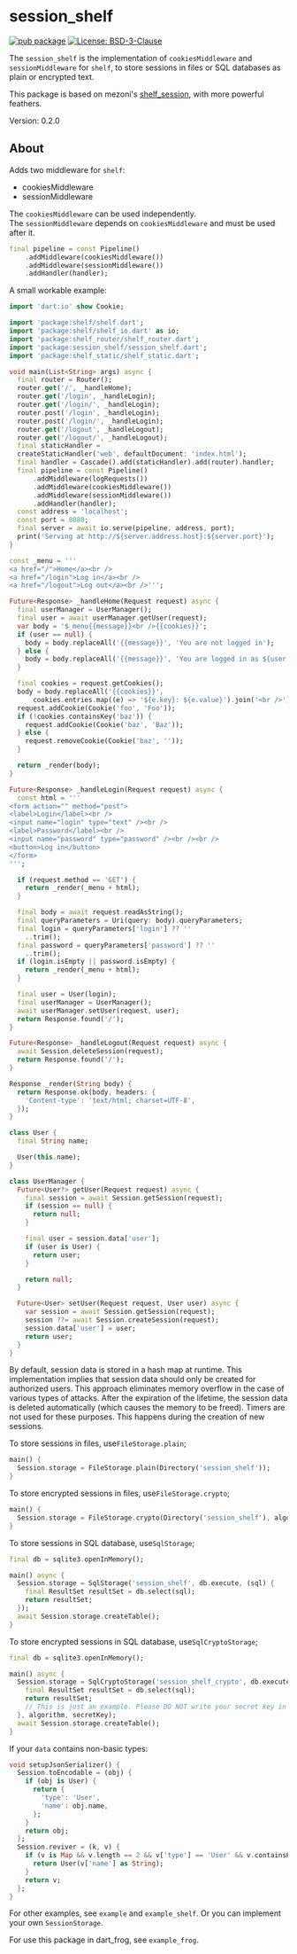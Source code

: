 # session_shelf

[![pub package](https://img.shields.io/pub/v/session_shelf.svg)](https://pub.dev/packages/session_shelf)
[![License: BSD-3-Clause](https://img.shields.io/github/license/sun-jiao/session_shelf)](https://opensource.org/licenses/bsd-3-clause)

The `session_shelf` is the implementation of `cookiesMiddleware` and  `sessionMiddleware` for `shelf`, to store sessions in files or SQL databases as plain or encrypted text.

This package is based on mezoni's [shelf_session](https://pub.dev/packages/shelf_session), with more powerful feathers.

Version: 0.2.0

## About

Adds two middleware for `shelf`:
- cookiesMiddleware
- sessionMiddleware

The `cookiesMiddleware` can be used independently.  
The `sessionMiddleware` depends on `cookiesMiddleware` and must be used after it.

```dart
final pipeline = const Pipeline()
    .addMiddleware(cookiesMiddleware())
    .addMiddleware(sessionMiddleware())
    .addHandler(handler);
```

A small workable example:

```dart
import 'dart:io' show Cookie;

import 'package:shelf/shelf.dart';
import 'package:shelf/shelf_io.dart' as io;
import 'package:shelf_router/shelf_router.dart';
import 'package:session_shelf/session_shelf.dart';
import 'package:shelf_static/shelf_static.dart';

void main(List<String> args) async {
  final router = Router();
  router.get('/', _handleHome);
  router.get('/login', _handleLogin);
  router.get('/login/', _handleLogin);
  router.post('/login', _handleLogin);
  router.post('/login/', _handleLogin);
  router.get('/logout', _handleLogout);
  router.get('/logout/', _handleLogout);
  final staticHandler =
  createStaticHandler('web', defaultDocument: 'index.html');
  final handler = Cascade().add(staticHandler).add(router).handler;
  final pipeline = const Pipeline()
      .addMiddleware(logRequests())
      .addMiddleware(cookiesMiddleware())
      .addMiddleware(sessionMiddleware())
      .addHandler(handler);
  const address = 'localhost';
  const port = 8080;
  final server = await io.serve(pipeline, address, port);
  print('Serving at http://${server.address.host}:${server.port}');
}

const _menu = '''
<a href="/">Home</a><br />
<a href="/login">Log in</a><br />
<a href="/logout">Log out</a><br />''';

Future<Response> _handleHome(Request request) async {
  final userManager = UserManager();
  final user = await userManager.getUser(request);
  var body = '$_menu{{message}}<br />{{cookies}}';
  if (user == null) {
    body = body.replaceAll('{{message}}', 'You are not logged in');
  } else {
    body = body.replaceAll('{{message}}', 'You are logged in as ${user.name}');
  }

  final cookies = request.getCookies();
  body = body.replaceAll('{{cookies}}',
      cookies.entries.map((e) => '${e.key}: ${e.value}').join('<br />'));
  request.addCookie(Cookie('foo', 'Foo'));
  if (!cookies.containsKey('baz')) {
    request.addCookie(Cookie('baz', 'Baz'));
  } else {
    request.removeCookie(Cookie('baz', ''));
  }

  return _render(body);
}

Future<Response> _handleLogin(Request request) async {
  const html = '''
<form action="" method="post">
<label>Login</label><br />
<input name="login" type="text" /><br />
<label>Password</label><br />
<input name="password" type="password" /><br /><br />
<button>Log in</button>
</form>
''';

  if (request.method == 'GET') {
    return _render(_menu + html);
  }

  final body = await request.readAsString();
  final queryParameters = Uri(query: body).queryParameters;
  final login = queryParameters['login'] ?? ''
    ..trim();
  final password = queryParameters['password'] ?? ''
    ..trim();
  if (login.isEmpty || password.isEmpty) {
    return _render(_menu + html);
  }

  final user = User(login);
  final userManager = UserManager();
  await userManager.setUser(request, user);
  return Response.found('/');
}

Future<Response> _handleLogout(Request request) async {
  await Session.deleteSession(request);
  return Response.found('/');
}

Response _render(String body) {
  return Response.ok(body, headers: {
    'Content-type': 'text/html; charset=UTF-8',
  });
}

class User {
  final String name;

  User(this.name);
}

class UserManager {
  Future<User?> getUser(Request request) async {
    final session = await Session.getSession(request);
    if (session == null) {
      return null;
    }

    final user = session.data['user'];
    if (user is User) {
      return user;
    }

    return null;
  }

  Future<User> setUser(Request request, User user) async {
    var session = await Session.getSession(request);
    session ??= await Session.createSession(request);
    session.data['user'] = user;
    return user;
  }
}

```

By default, session data is stored in a hash map at runtime.
This implementation implies that session data should only be created for authorized users.
This approach eliminates memory overflow in the case of various types of attacks.
After the expiration of the lifetime, the session data is deleted automatically (which causes the memory to be freed).
Timers are not used for these purposes. This happens during the creation of new sessions.

To store sessions in files, use`FileStorage.plain`;

```dart
main() {
  Session.storage = FileStorage.plain(Directory('session_shelf'));
}
```

To store encrypted sessions in files, use`FileStorage.crypto`;

```dart
main() {
  Session.storage = FileStorage.crypto(Directory('session_shelf'), algorithm, secretKey);
}
```

To store sessions in SQL database, use`SqlStorage`;

```dart
final db = sqlite3.openInMemory();

main() async {
  Session.storage = SqlStorage('session_shelf', db.execute, (sql) {
    final ResultSet resultSet = db.select(sql);
    return resultSet;
  });
  await Session.storage.createTable();
}
```

To store encrypted sessions in SQL database, use`SqlCryptoStorage`;

```dart
final db = sqlite3.openInMemory();

main() async {
  Session.storage = SqlCryptoStorage('session_shelf_crypto', db.execute, (sql) {
    final ResultSet resultSet = db.select(sql);
    return resultSet;
    // This is just an example. Please DO NOT write your secret key in code.
  }, algorithm, secretKey);
  await Session.storage.createTable();
}
```

If your `data` contains non-basic types:

```dart
void setupJsonSerializer() {
  Session.toEncodable = (obj) {
    if (obj is User) {
      return {
        'type': 'User',
        'name': obj.name,
      };
    }
    return obj;
  };
  Session.reviver = (k, v) {
    if (v is Map && v.length == 2 && v['type'] == 'User' && v.containsKey('name')) {
      return User(v['name'] as String);
    }
    return v;
  };
}
```

For other examples, see `example` and `example_shelf`. Or you can implement your own `SessionStorage`.

For use this package in dart_frog, see `example_frog`. 
